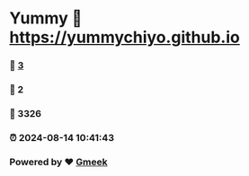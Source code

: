 # Yummy :link: https://yummychiyo.github.io 
### :page_facing_up: [3](https://yummychiyo.github.io/tag.html) 
### :speech_balloon: 2 
### :hibiscus: 3326 
### :alarm_clock: 2024-08-14 10:41:43 
### Powered by :heart: [Gmeek](https://github.com/Meekdai/Gmeek)
